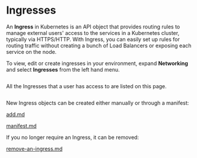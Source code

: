 # Ingresses

An **Ingress** in Kubernetes is an API object that provides routing rules to manage external users' access to the services in a Kubernetes cluster, typically via HTTPS/HTTP. With Ingress, you can easily set up rules for routing traffic without creating a bunch of Load Balancers or exposing each service on the node.

To view, edit or create ingresses in your environment, expand **Networking** and select **Ingresses** from the left hand menu.

<figure><img src="../../../../.gitbook/assets/2.20-kubernetes-networking-ingresses.gif" alt=""><figcaption></figcaption></figure>

All the Ingresses that a user has access to are listed on this page.&#x20;

<figure><img src="../../../../.gitbook/assets/2.20-kubernetes-networking-ingresses-list.png" alt=""><figcaption></figcaption></figure>

New Ingress objects can be created either manually or through a manifest:


[add.md](add.md)



[manifest.md](manifest.md)


If you no longer require an Ingress, it can be removed:


[remove-an-ingress.md](remove-an-ingress.md)

